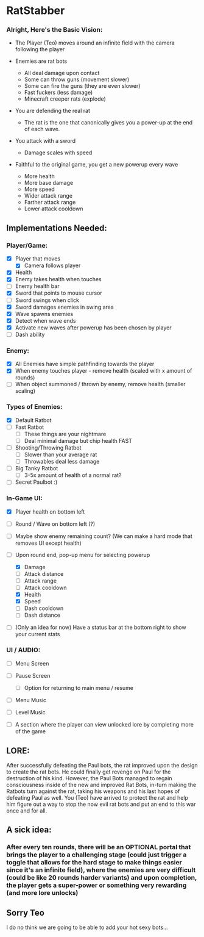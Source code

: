 # RatStabber

### Alright, Here's the Basic Vision:

- The Player (Teo) moves around an infinite field with the camera following the player
- Enemies are rat bots
    - All deal damage upon contact
    - Some can throw guns (movement slower)
    - Some can fire the guns (they are even slower)
    - Fast fuckers (less damage)
    - Minecraft creeper rats (explode)
      
- You are defending the real rat
    - The rat is the one that canonically gives you a power-up at the end of each wave.
- You attack with a sword
    - Damage scales with speed
      
- Faithful to the original game, you get a new powerup every wave
    - More health
    - More base damage
    - More speed
    - Wider attack range
    - Farther attack range
    - Lower attack cooldown 



## Implementations Needed:

### Player/Game:
- [x] Player that moves
    - [x] Camera follows player
- [x] Health
- [x] Enemy takes health when touches
- [ ] Enemy health bar
- [x] Sword that points to mouse cursor
- [ ] Sword swings when click
- [x] Sword damages enemies in swing area
- [x] Wave spawns enemies
- [x] Detect when wave ends
- [x] Activate new waves after powerup has been chosen by player
- [ ] Dash ability

### Enemy:
- [x] All Enemies have simple pathfinding towards the player
- [x] When enemy touches player - remove health (scaled with x amount of rounds)
- [ ] When object summoned / thrown by enemy, remove health (smaller scaling)

### Types of Enemies:
- [x] Default Ratbot
- [ ] Fast Ratbot
    - [ ] These things are your nightmare
    - [ ] Deal minimal damage but chip health FAST 
- [ ] Shooting/Throwing Ratbot
    - [ ] Slower than your average rat
    - [ ] Throwables deal less damage 
- [ ] Big Tanky Ratbot
    - [ ] 3-5x amount of health of a normal rat? 
- [ ]  Secret Paulbot :)

### In-Game UI:
- [x] Player health on bottom left
- [ ] Round / Wave on bottom left (?)
- [ ] Maybe show enemy remaining count? (We can make a hard mode that removes UI except health)
- [ ] Upon round end, pop-up menu for selecting powerup
    - [x] Damage
    - [ ] Attack distance
    - [ ] Attack range
    - [ ] Attack cooldown
    - [x] Health
    - [x] Speed
    - [ ] Dash cooldown
    - [ ] Dash distance
     
- [ ] (Only an idea for now) Have a status bar at the bottom right to show your current stats 


### UI / AUDIO:
- [ ] Menu Screen
- [ ] Pause Screen
    - [ ] Option for returning to main menu / resume
- [ ] Menu Music
- [ ] Level Music
- [ ] A section where the player can view unlocked lore by completing more of the game

      

## LORE:
After successfully defeating the Paul bots, the rat improved upon the design to create the rat bots. He could finally get revenge on Paul for the destruction of his kind. However, the Paul Bots managed to regain consciousness inside of the new and improved Rat Bots, in-turn making the Ratbots turn against the rat, taking his weapons and his last hopes of defeating Paul as well. You (Teo) have arrived to protect the rat and help him figure out a way to stop the now evil rat bots and put an end to this war once and for all.







## A sick idea:
### After every ten rounds, there will be an OPTIONAL portal that brings the player to a challenging stage (could just trigger a toggle that allows for the hard stage to make things easier since it's an infinite field), where the enemies are very difficult (could be like 20 rounds harder variants) and upon completion, the player gets a super-power or something very rewarding (and more lore unlocks)



## Sorry Teo
I do no think we are going to be able to add your hot sexy bots...
